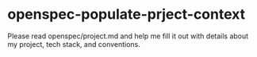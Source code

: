 # openspec-populate-prject-context

Please read openspec/project.md and help me fill it out with details about my project, tech stack, and conventions.
